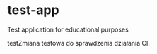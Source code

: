 # test-app
Test application for educational purposes

testZmiana testowa do sprawdzenia działania CI.
